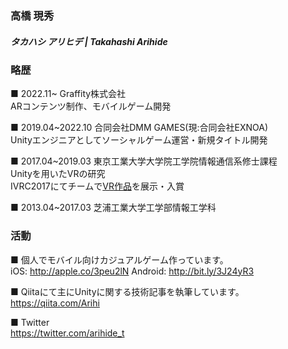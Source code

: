### 高橋 現秀
##### タカハシ アリヒデ | Takahashi Arihide

### 略歴
■ 2022.11~ Graffity株式会社\
ARコンテンツ制作、モバイルゲーム開発

■ 2019.04~2022.10 合同会社DMM GAMES(現:合同会社EXNOA)\
Unityエンジニアとしてソーシャルゲーム運営・新規タイトル開発

■ 2017.04~2019.03 東京工業大学大学院工学院情報通信系修士課程\
Unityを用いたVRの研究\
IVRC2017にてチームで[VR作品](http://ivrc.net/archive/gomu-gomu-shooting2017/)を展示・入賞

■ 2013.04~2017.03 芝浦工業大学工学部情報工学科

### 活動

■ 個人でモバイル向けカジュアルゲーム作っています。\
iOS:        http://apple.co/3peu2lN
Android:    http://bit.ly/3J24yR3

■ Qiitaにて主にUnityに関する技術記事を執筆しています。\
https://qiita.com/Arihi

■ Twitter\
https://twitter.com/arihide_t
